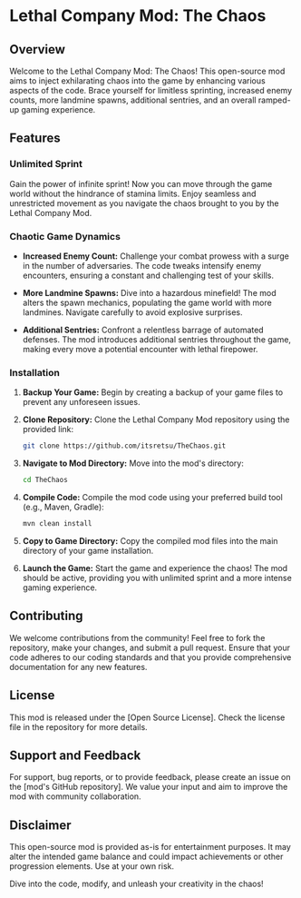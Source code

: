 # Lethal Company Mod: The Chaos

## Overview

Welcome to the Lethal Company Mod: The Chaos! This open-source mod aims to inject exhilarating chaos into the game by enhancing various aspects of the code. Brace yourself for limitless sprinting, increased enemy counts, more landmine spawns, additional sentries, and an overall ramped-up gaming experience.

## Features

### Unlimited Sprint

Gain the power of infinite sprint! Now you can move through the game world without the hindrance of stamina limits. Enjoy seamless and unrestricted movement as you navigate the chaos brought to you by the Lethal Company Mod.

### Chaotic Game Dynamics

- **Increased Enemy Count:** Challenge your combat prowess with a surge in the number of adversaries. The code tweaks intensify enemy encounters, ensuring a constant and challenging test of your skills.

- **More Landmine Spawns:** Dive into a hazardous minefield! The mod alters the spawn mechanics, populating the game world with more landmines. Navigate carefully to avoid explosive surprises.

- **Additional Sentries:** Confront a relentless barrage of automated defenses. The mod introduces additional sentries throughout the game, making every move a potential encounter with lethal firepower.

### Installation

1. **Backup Your Game:** Begin by creating a backup of your game files to prevent any unforeseen issues.

2. **Clone Repository:** Clone the Lethal Company Mod repository using the provided link:
   ```bash
   git clone https://github.com/itsretsu/TheChaos.git
   ```

3. **Navigate to Mod Directory:** Move into the mod's directory:
   ```bash
   cd TheChaos
   ```

4. **Compile Code:** Compile the mod code using your preferred build tool (e.g., Maven, Gradle):
   ```bash
   mvn clean install
   ```

5. **Copy to Game Directory:** Copy the compiled mod files into the main directory of your game installation.

6. **Launch the Game:** Start the game and experience the chaos! The mod should be active, providing you with unlimited sprint and a more intense gaming experience.

## Contributing

We welcome contributions from the community! Feel free to fork the repository, make your changes, and submit a pull request. Ensure that your code adheres to our coding standards and that you provide comprehensive documentation for any new features.

## License

This mod is released under the [Open Source License]. Check the license file in the repository for more details.

## Support and Feedback

For support, bug reports, or to provide feedback, please create an issue on the [mod's GitHub repository]. We value your input and aim to improve the mod with community collaboration.

## Disclaimer

This open-source mod is provided as-is for entertainment purposes. It may alter the intended game balance and could impact achievements or other progression elements. Use at your own risk.

Dive into the code, modify, and unleash your creativity in the chaos!
